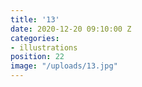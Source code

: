 ```yaml
---
title: '13'
date: 2020-12-20 09:10:00 Z
categories:
- illustrations
position: 22
image: "/uploads/13.jpg"
---
```


